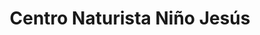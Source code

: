 ---
title: "Centro Naturista Niño Jesús"
url: /socorro/centro-naturista-nino-jesus/
shop: Kräuter
---